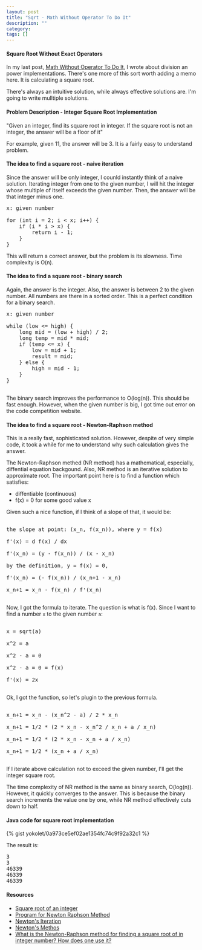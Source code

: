 ```yaml
---
layout: post
title: "Sqrt - Math Without Operator To Do It"
description: ""
category: 
tags: []
---
```


#### Square Root Without Exact Operators ####

In my last post, [Math Without Operator To Do It](http://yokolet.github.io/2017/06/09/math-without-it.html), I wrote about division an power implementations.
There's one more of this sort worth adding a memo here.
It is calculating a square root.

There's always an intuitive solution, while always effective solutions are.
I'm going to write mulltiple solutions.

#### Problem Description - Integer Square Root Implementation ####

"Given an integer, find its square root in integer.
If the square root is not an integer, the answer will be a floor of it"

For example, given 11, the answer will be 3.
It is a fairly easy to understand problem.


#### The idea to find a square root - naive iteration ####

Since the answer will be only integer,
I counld instantly think of a naive solution.
Iterating integer from one to the given number,
I will hit the integer whose multiple of itself exceeds the given number.
Then, the answer will be that integer minus one.

<pre>
x: given number

for (int i = 2; i < x; i++) {
    if (i * i > x) {
        return i - 1;
    }
}
</pre>


This will return a correct answer, but the problem is its slowness.
Time complexity is O(n).


#### The idea to find a square root - binary search ####

Again, the answer is the integer.
Also, the answer is between 2 to the given number.
All numbers are there in a sorted order.
This is a perfect condition for a binary search.

<pre>
x: given number

while (low <= high) {
    long mid = (low + high) / 2;
    long temp = mid * mid;
	if (temp <= x) {
        low = mid + 1;
        result = mid;
    } else {
        high = mid - 1;		
    }
}

</pre>

The binary search improves the performance to O(log(n)).
This should be fast enough.
However, when the given number is big,
I got time out error on the code competition website.


#### The idea to find a square root - Newton-Raphson method ####

This is a really fast, sophisticated solution.
However, despite of very simple code,
it took a while for me to understand why such calculation gives the answer.

The Newton-Raphson methed (NR method) has a mathematical, especially,
diffential equation backgound.
Also, NR method is an iterative solution to approximate root.
The important point here is to find a function which satisfies:

- diffentiable (continuous)
- f(x) = 0 for some good value x

Given such a nice function, if I think of a slope of that,
it would be:


<pre>

the slope at point: (x_n, f(x_n)), where y = f(x)

f'(x) = d f(x) / dx

f'(x_n) = (y - f(x_n)) / (x - x_n)

by the definition, y = f(x) = 0,

f'(x_n) = (- f(x_n)) / (x_n+1 - x_n)

x_n+1 = x_n - f(x_n) / f'(x_n)

</pre>


Now, I got the formula to iterate.
The question is what is f(x).
Since I want to find a number `x` to the given number `a`:

<pre>

x = sqrt(a)

x^2 = a

x^2 - a = 0

x^2 - a = 0 = f(x)

f'(x) = 2x

</pre>


Ok, I got the function, so let's plugin to the previous formula.

<pre>

x_n+1 = x_n - (x_n^2 - a) / 2 * x_n

x_n+1 = 1/2 * (2 * x_n - x_n^2 / x_n + a / x_n)

x_n+1 = 1/2 * (2 * x_n - x_n + a / x_n)

x_n+1 = 1/2 * (x_n + a / x_n)

</pre>


If I iterate above calculation not to exceed the given number,
I'll get the integer square root.

The time complexity of NR method is the same as binary search, O(log(n)).
However, it quickly converges to the answer.
This is because the binary search increments the value one by one, while
NR method effectively cuts down to half.



#### Java code for square root implementation ####

{% gist yokolet/0a973ce5ef02ae1354fc74c9f92a32c1 %}

The result is:

<pre>
3
3
46339
46339
46339
</pre>


#### Resources ####

- [Square root of an integer](http://www.geeksforgeeks.org/square-root-of-an-integer/)
- [Program for Newton Raphson Method](http://www.geeksforgeeks.org/program-for-newton-raphson-method/)
- [Newton's Iteration](http://mathworld.wolfram.com/NewtonsIteration.html)
- [Newton's Methos](http://mathworld.wolfram.com/NewtonsMethod.html)
- [What is the Newton-Raphson method for finding a square root of in integer number? How does one use it?](https://www.quora.com/What-is-the-Newton-Rapson-method-for-finding-a-square-root-of-an-integer-number-How-does-one-use-it)
